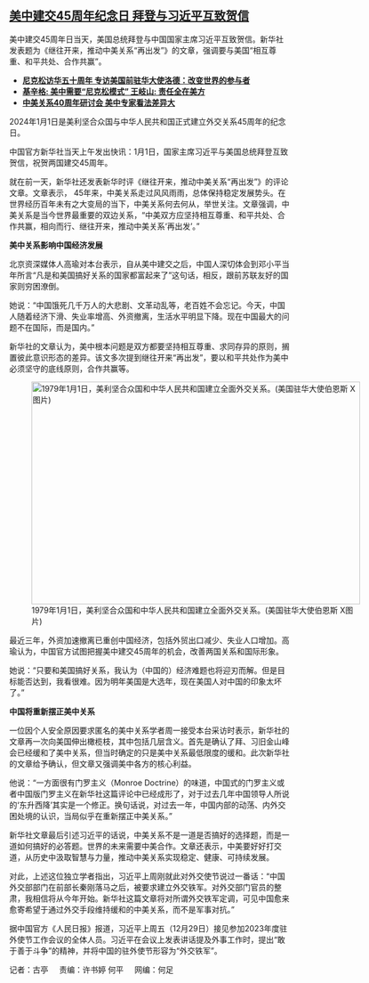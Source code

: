 <!--1704120940000-->
[美中建交45周年纪念日  拜登与习近平互致贺信](https://www.rfa.org/mandarin/yataibaodao/zhengzhi/gt1-01012024094153.html)
------

<p>美中建交45<span>周年日当天，</span>美国总统拜登与中国国家主席习近平互致贺信。新华社发表题为《继往开来，推动中美关系“<span>再出发</span>”<span>》的文章</span>，强调要与美国“<span>相互尊重、和平共处、合作共赢</span>”。</p><ul><li><strong><a class="state-published" href="https://www.rfa.org/mandarin/yataibaodao/junshiwaijiao/rc-02152022112956.html">尼克松访华五十周年 专访美国前驻华大使洛德：改变世界的参与者</a></strong></li><li><strong><a class="state-published" href="https://www.rfa.org/mandarin/yataibaodao/junshiwaijiao/jt3-07082021225143.html">基辛格: 美中需要“尼克松模式” 王岐山: 责任全在美方</a></strong></li><li><strong><a class="state-published" href="https://www.rfa.org/mandarin/yataibaodao/junshiwaijiao/wy-05122018125005.html">中美关系40周年研讨会 美中专家看法差异大</a></strong></li></ul><p>2024<span>年</span>1<span>月</span>1<span>日是美利坚合众国与中华人民共和国正式建立外交关系</span>45<span>周年</span>的纪念日。</p><p>中国官方新华社当天上午发出快讯：1<span>月</span>1<span>日，国家主席习近平与美国总统拜登互致贺信，祝贺两国建交</span>45<span>周年。</span></p><p>就在前一天，新华社还发表新华时评《继往开来，推动中美关系“<span>再出发</span>”》的评论文章。文章表示， 45<span>年来，中美关系走过风风雨雨，总体保持稳定发展势头。在世界经历百年未有之大变局的当下，中美关系何去何从，举世关注。文章</span>强调，中美关系是当今世界最重要的双边关系，“<span>中美双方应坚持相互尊重、和平共处、合作共赢，相向而行、继往开来，推动中美关系</span>‘<span>再出发</span>’<span>。</span>”</p><p><strong>美中关系影响中国经济发展</strong></p><p>北京资深媒体人高瑜对本台表示，自从美中建交之后，中国人深切体会到邓小平当年所言“凡是和美国搞好关系的国家都富起来了”这句话，相反<span>，跟前苏联友好的国家则穷困潦倒。</span></p><p>她说：“<span>中国饿死几千万人的大悲剧、文革动乱等，老百姓不会忘记。今天，中国人随着经济下滑</span>、失业率增高、外资撤离，生活水平明显下降。现在中国最大的问题不在国际，而是国内。”</p><p>新华社的文章认为，美中根本问题是双方都要坚持相互尊重、求同存异的原则，搁置彼此意识形态的差异。该文多次提到继往开来“<span>再出发</span>”<span>，要以和平共处作为美</span>中必须坚守的底线原则，合作共赢等。</p><p><figure class="image-richtext image-inline captioned" style="width:591px;"><img alt="1979年1月1日，美利坚合众国和中华人民共和国建立全面外交关系。(美国驻华大使伯恩斯 X图片)" height="400" src="https://www.rfa.org/mandarin/yataibaodao/zhengzhi/gt1-01012024094153.html/gcuoxvexsaacfo.jpg/@@images/3ec5f113-8150-4bd6-8cbe-243c988e77e6.jpeg" title="GCuOXvEXsAACfO-.jpg" width="591"/><figcaption class="image-caption">1979年1月1日，美利坚合众国和中华人民共和国建立全面外交关系。(美国驻华大使伯恩斯 X图片)</figcaption><small></small></figure></p><p>最近三年，外资加速撤离已重创中国经济，包括外贸出口减少、失业人口增加。高瑜认为，中国官方试图把握美中建交45<span>周年的机会，改善</span>两国关系和国际形象。</p><p>她说：“<span>只要和美国搞好关系，我认为</span>（中国的）经济难题也将迎刃而解。但是目标能否达到，我看很难。因为明年美国是大选年，现在美国人对中国的印象太坏了。”</p><p><strong>中国将重新摆正美</strong><strong>中关系</strong></p><p>一位因个人安全原因要求匿名的美中关系学者周一接受本台采访时表示，新华社的文章再一次向美国伸出橄榄枝，其中包括几层含义。首先是确认了拜、习旧金山峰会已经缓和了美中关系，但当时确定的只是美中关系最低限度的缓和。此次新华社的文章给予确认，但文章又强调美中各方的核心利益。</p><p>他说：“<span>一方面很有门罗主义（</span>Monroe Doctrine<span>）的味道，中国式的门罗主义或者中国版门罗主义在新华社这篇评论中已经成形了</span>，对于过去几年中国领导人所说的‘<span>东升西降</span>’<span>其实是一个修正。换句话说，对过去一年，中国内部的动荡</span>、内外交困处境的认识，当局似乎在重新摆正中美关系。”</p><p>新华社文章最后引述习近平的话说，中美关系不是一道是否搞好的选择题，而是一道如何搞好的必答题。世界的未来需要中美合作。文章还表示，中美要好好打交道，从历史中汲取智慧与力量，推动中美关系实现稳定、健康、可持续发展。</p><p>对此，上述这位独立学者指出，习近平上周刚就此对外交使节说过一番话：“<span>中国外交部部门在前部长秦刚落马之后，被要求建立外交铁军</span>。对外交部门官员的整肃，我相信将从今年开始。新华社这篇文章将对所谓外交铁军定调，可见中国愈来愈寄希望于通过外交手段维持缓和的中美关系，而不是军事对抗。”</p><p>据中国官方《人民日报》报道，习近平上周五（12<span>月</span>29<span>日）接见参加</span>2023<span>年度驻外使节工作会议的全体</span>人员。习近平在会议上发表讲话提及外事工作时，提出“<span>敢于善于斗争</span>”<span>的精神，并将</span>中国的驻外使节形容为“<span>外交铁军</span>”<span>。</span></p><p>记者：古亭     <span>责编：</span>许书婷 何平     网编：何足</p><p> </p>
